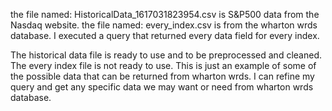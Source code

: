 the file named: HistoricalData_1617031823954.csv is S&P500 data from the Nasdaq website. 
the file named: every_index.csv is from the wharton wrds database. I executed a query that returned every data field for every index.  

The historical data file is ready to use and to be preprocessed and cleaned. 
The every index file is not ready to use. This is just an example of some of the possible data that can be returned from wharton wrds. 
I can refine my query and get any specific data we may want or need from wharton wrds database. 
